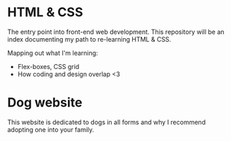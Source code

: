 # HTML & CSS
The entry point into front-end web development.
This repository will be an index documenting my path to re-learning HTML & CSS.

Mapping out what I'm learning:
+ Flex-boxes, CSS grid
+ How coding and design overlap <3

# Dog website
This website is dedicated to dogs in all forms and why I recommend adopting one into your family.